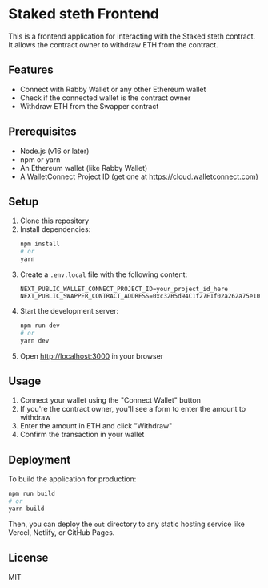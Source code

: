 # Staked steth Frontend

This is a frontend application for interacting with the Staked steth contract. It allows the contract owner to withdraw ETH from the contract.

## Features

- Connect with Rabby Wallet or any other Ethereum wallet
- Check if the connected wallet is the contract owner
- Withdraw ETH from the Swapper contract

## Prerequisites

- Node.js (v16 or later)
- npm or yarn
- An Ethereum wallet (like Rabby Wallet)
- A WalletConnect Project ID (get one at https://cloud.walletconnect.com)

## Setup

1. Clone this repository
2. Install dependencies:
   ```bash
   npm install
   # or
   yarn
   ```
3. Create a `.env.local` file with the following content:
   ```
   NEXT_PUBLIC_WALLET_CONNECT_PROJECT_ID=your_project_id_here
   NEXT_PUBLIC_SWAPPER_CONTRACT_ADDRESS=0xc32B5d94C1f27E1f02a262a75e10169e71ca7d5D
   ```
4. Start the development server:
   ```bash
   npm run dev
   # or
   yarn dev
   ```
5. Open [http://localhost:3000](http://localhost:3000) in your browser

## Usage

1. Connect your wallet using the "Connect Wallet" button
2. If you're the contract owner, you'll see a form to enter the amount to withdraw
3. Enter the amount in ETH and click "Withdraw"
4. Confirm the transaction in your wallet

## Deployment

To build the application for production:

```bash
npm run build
# or
yarn build
```

Then, you can deploy the `out` directory to any static hosting service like Vercel, Netlify, or GitHub Pages.

## License

MIT
